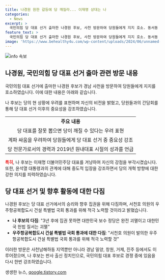 ```yaml
---
title: 나경원 원한 갈등에 당 깨질라... 이재명 상대는 나
categories:
  - News
excerpt: >
  국민의힘 당 대표 선거 출마한 나경원 후보, 사천 방문하여 당원들에게 지지 호소. 동서동 커피숍 간담회에서 당 현 상황 우려 피력, 계파 싸움 우려 표명하며 당원의 의견 존중 언급. 정치 경력과 성과 강조, 이재명 더불어민주당 대표 겨냥. 대통령과의 중도적 입장, 개혁 방향 밝히는 발언도. 국회의원인 서천호 우주항공복합도시 건설 특별법 지지 표명. 현재 대표 선거에는 한동훈, 원희룡, 나경원, 윤상현 후보가 경쟁 중.
feature_text: >
  국민의힘 당 대표 선거 출마한 나경원 후보, 사천 방문하여 당원들에게 지지 호소. 동서동 커피숍 간담회에서 당 현 상황 우려 피력, 계파 싸움 우려 표명하며 당원의 의견 존중 언급. 정치 경력과 성과 강조, 이재명 더불어민주당 대표 겨냥. 대통령과의 중도적 입장, 개혁 방향 밝히는 발언도. 국회의원인 서천호 우주항공복합도시 건설 특별법 지지 표명. 현재 대표 선거에는 한동훈, 원희룡, 나경원, 윤상현 후보가 경쟁 중.
image: 'https://www.behealthy4u.com/wp-content/uploads/2024/06/unnamed-file.png'
---
```


<p><img src="https://www.behealthy4u.com/wp-content/uploads/2024/06/unnamed-file.png" alt="info 속보" /></p>

<h2 data-ke-size="size26">나경원, 국민의힘 당 대표 선거 출마 관련 방문 내용</h2>

<p>국민의힘 대표 선거에 출마한 나경원 후보가 경남 사천을 방문하여 당원들에게 지지를 호소하였습니다. 이에 대한 내용은 아래와 같습니다.</p>

<p data-ke-size="size16">나 후보는 당의 현 상황에 우려를 표현하며 자신의 비전을 밝혔고, 당원들과의 간담회를 통해 당 대표 선거 이후의 중요성을 강조하였습니다.</p>

<table>
  <tr>
    <td style="text-align: center; height: 17px;"><b>주요 내용</b></td>
  </tr>
  <tr>
    <td style="text-align: center; height: 17px;">당 대표를 잘못 뽑으면 당이 깨질 수 있다는 우려 표현</td>
  </tr>
  <tr>
    <td style="text-align: center; height: 17px;">계파 싸움을 우려하여 당원들에게 당 대표 선거 중 중요성 강조</td>
  </tr>
  <tr>
    <td style="text-align: center; height: 17px;">당 전문가로서의 경력과 2019년 원내대표 시절의 성과를 언급</td>
  </tr>
</table>

<p><b><span style="color: #ee2323;">특히</span></b>, 나 후보는 이재명 더불어민주당 대표를 겨냥하여 자신의 강점을 부각시켰습니다. 또한, 윤석열 대통령과의 관계에 대해 중도적 입장을 강조하면서 당의 개혁 방향에 대한 강한 의지를 피력하였습니다.</p>

<h2 data-ke-size="size26">당 대표 선거 및 향후 활동에 대한 다짐</h2>

<p>나경원 후보는 당 대표 선거에서의 승리와 향후 집권을 위해 다짐하며, 서천호 의원의 우주항공복합도시 건설 특별법 국회 통과를 위해 적극 노력할 것이라고 밝혔습니다.</p>

<ul>
  <li><b>나 후보의 다짐</b>: "3년 후에 집권 못하면 대한민국 보수 정당은 완전 괴멸이고 대한민국 헌법 질서는 괴멸"</li>
  <li><b>우주항공복합도시 건설 특별법 국회 통과에 대한 다짐</b>: "서천호 의원이 발의한 우주항공복합도시 건설 특별법 국회 통과를 위해 적극 노력할 것"</li>
</ul>

<p>이러한 방문은 사천남해하동 지역뿐만 아니라 경남 밀양, 창원, 거제, 진주 등에서도 이루어졌으며, 나 후보는 판사 출신 정치인으로, 국민의힘 대표 후보로 경쟁 중에 있음을 다시 한번 강조하였습니다.</p>
생생한 뉴스, <a href="https://qoogle.tistory.com" rel="dofollow">qoogle.tistory.com</a>


